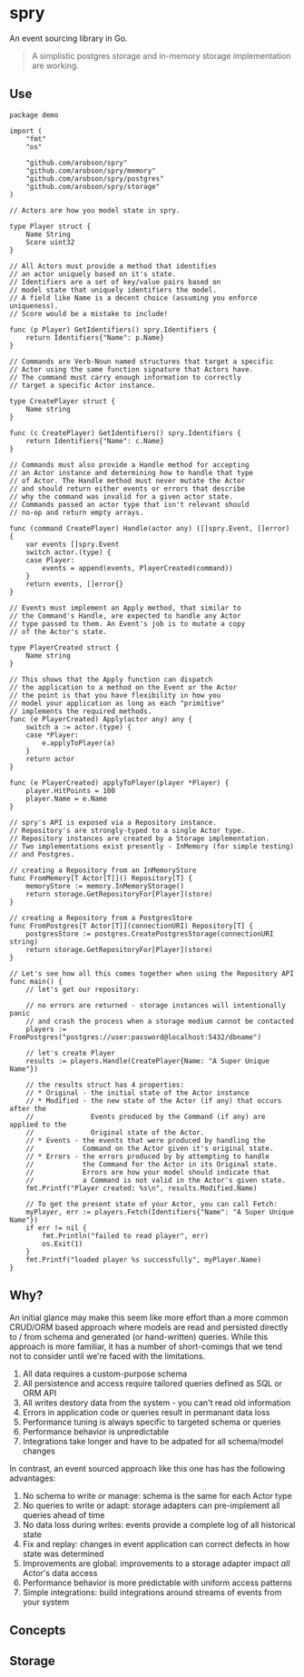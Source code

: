 # spry

An event sourcing library in Go.

> A simplistic postgres storage and in-memory storage implementation are working.

## Use

```golang
package demo

import (
	"fmt"
	"os"

	"github.com/arobson/spry"
	"github.com/arobson/spry/memory"
	"github.com/arobson/spry/postgres"
	"github.com/arobson/spry/storage"
)

// Actors are how you model state in spry.

type Player struct {
	Name String
	Score uint32
}

// All Actors must provide a method that identifies
// an actor uniquely based on it's state.
// Identifiers are a set of key/value pairs based on
// model state that uniquely identifiers the model.
// A field like Name is a decent choice (assuming you enforce uniqueness).
// Score would be a mistake to include!

func (p Player) GetIdentifiers() spry.Identifiers {
	return Identifiers{"Name": p.Name}
}

// Commands are Verb-Noun named structures that target a specific
// Actor using the same function signature that Actors have.
// The command must carry enough information to correctly
// target a specific Actor instance.

type CreatePlayer struct {
	Name string
}

func (c CreatePlayer) GetIdentifiers() spry.Identifiers {
	return Identifiers{"Name": c.Name}
}

// Commands must also provide a Handle method for accepting
// an Actor instance and determining how to handle that type
// of Actor. The Handle method must never mutate the Actor
// and should return either events or errors that describe
// why the command was invalid for a given actor state.
// Commands passed an actor type that isn't relevant should
// no-op and return empty arrays.

func (command CreatePlayer) Handle(actor any) ([]spry.Event, []error) {
	var events []spry.Event
	switch actor.(type) {
	case Player:
		events = append(events, PlayerCreated(command))
	}
	return events, []error{}
}

// Events must implement an Apply method, that similar to
// the Command's Handle, are expected to handle any Actor
// type passed to them. An Event's job is to mutate a copy
// of the Actor's state.

type PlayerCreated struct {
	Name string
}

// This shows that the Apply function can dispatch
// the application to a method on the Event or the Actor
// the point is that you have flexibility in how you
// model your application as long as each "primitive"
// implements the required methods.
func (e PlayerCreated) Apply(actor any) any {
	switch a := actor.(type) {
	case *Player:
		e.applyToPlayer(a)
	}
	return actor
}

func (e PlayerCreated) applyToPlayer(player *Player) {
	player.HitPoints = 100
	player.Name = e.Name
}

// spry's API is exposed via a Repository instance.
// Repository's are strongly-typed to a single Actor type.
// Repository instances are created by a Storage implementation.
// Two implementations exist presently - InMemory (for simple testing)
// and Postgres.

// creating a Repository from an InMemoryStore
func FromMemory[T Actor[T]]() Repository[T] {
	memoryStore := memory.InMemoryStorage()
	return storage.GetRepositoryFor[Player](store)
}

// creating a Repository from a PostgresStore
func FromPostgres[T Actor[T]](connectionURI) Repository[T] {
	postgresStore := postgres.CreatePostgresStorage(connectionURI string)
	return storage.GetRepositoryFor[Player](store)
}

// Let's see how all this comes together when using the Repository API
func main() {
	// let's get our repository:

	// no errors are returned - storage instances will intentionally panic
	// and crash the process when a storage medium cannot be contacted
	players := FromPostgres("postgres://user:password@localhost:5432/dbname")

	// let's create Player
	results := players.Handle(CreatePlayer{Name: "A Super Unique Name"})

	// the results struct has 4 properties:
	// * Original - the initial state of the Actor instance
	// * Modified - the new state of the Actor (if any) that occurs after the 
	//				Events produced by the Command (if any) are applied to the
	//				Original state of the Actor.
	// * Events	- the events that were produced by handling the
	//			  Command on the Actor given it's original state.
	// * Errors - the errors produced by by attempting to handle
	//			  the Command for the Actor in its Original state.
	//			  Errors are how your model should indicate that
	//			  a Command is not valid in the Actor's given state.
	fmt.Printf("Player created: %s\n", results.Modified.Name)

	// To get the present state of your Actor, you can call Fetch:
	myPlayer, err := players.Fetch(Identifiers{"Name": "A Super Unique Name"})
	if err != nil {
		fmt.Println("failed to read player", err)
		os.Exit(1)
	}
	fmt.Printf("loaded player %s successfully", myPlayer.Name)
}
```

## Why?

An initial glance may make this seem like more effort than a more common CRUD/ORM based approach where
models are read and persisted directly to / from schema and generated (or hand-written) queries. While
this approach is more familiar, it has a number of short-comings that we tend not to consider until
we're faced with the limitations.

  1. All data requires a custom-purpose schema
  1. All persistence and access require tailored queries defined as SQL or ORM API
  1. All writes destory data from the system - you can't read old information
  1. Errors in application code or queries result in permanant data loss
  1. Performance tuning is always specific to targeted schema or queries
  1. Performance behavior is unpredictable
  1. Integrations take longer and have to be adpated for all schema/model changes

In contrast, an event sourced approach like this one has has the following advantages:

  1. No schema to write or manage: schema is the same for each Actor type
  1. No queries to write or adapt: storage adapters can pre-implement all queries ahead of time
  1. No data loss during writes: events provide a complete log of all historical state
  1. Fix and replay: changes in event application can correct defects in how state was determined
  1. Improvements are global: improvements to a storage adapter impact _all_ Actor's data access
  1. Performance behavior is more predictable with uniform access patterns
  1. Simple integrations: build integrations around streams of events from your system

## Concepts

## Storage